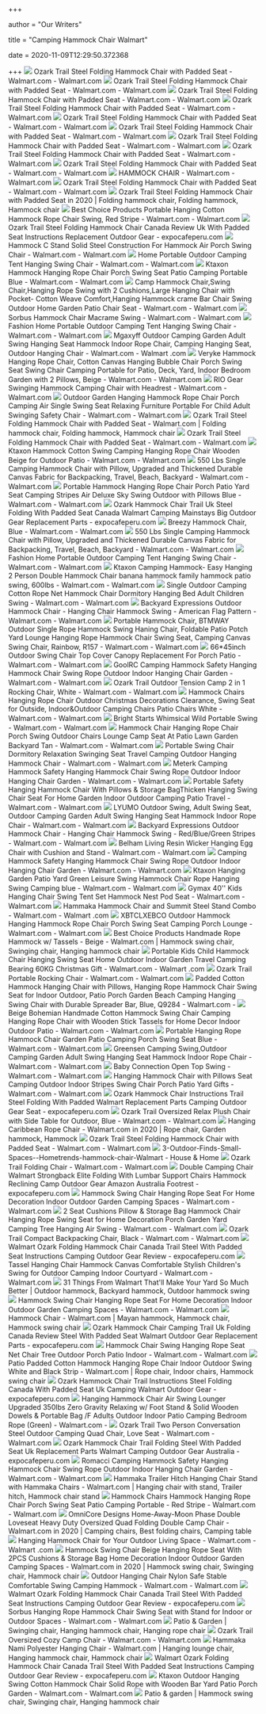 +++
        
author = "Our Writers"
        
title = "Camping Hammock Chair Walmart"
        
date = 2020-11-09T12:29:50.372368
        
+++
[ ![](https://i5.walmartimages.com/asr/4f95b0ae-38f6-4049-944f-88eae549cc75_4.eedb1b27846035142eed43f29cd280b2.png)](https://i5.walmartimages.com/asr/4f95b0ae-38f6-4049-944f-88eae549cc75_4.eedb1b27846035142eed43f29cd280b2.png) Ozark Trail Steel Folding Hammock Chair with Padded Seat - Walmart.com -  Walmart.com
[ ![](https://i5.walmartimages.com/asr/d1b208d2-dc2a-46dc-a868-7880f20cf203_1.f703da8a8f7a18c6f02a9531152bf945.jpeg)](https://i5.walmartimages.com/asr/d1b208d2-dc2a-46dc-a868-7880f20cf203_1.f703da8a8f7a18c6f02a9531152bf945.jpeg) Ozark Trail Steel Folding Hammock Chair with Padded Seat - Walmart.com -  Walmart.com
[ ![](https://i5.walmartimages.com/asr/563c0077-15ee-4357-9476-0320fde76421_2.42c767753e1a21ec82aed69b2cce1726.jpeg)](https://i5.walmartimages.com/asr/563c0077-15ee-4357-9476-0320fde76421_2.42c767753e1a21ec82aed69b2cce1726.jpeg) Ozark Trail Steel Folding Hammock Chair with Padded Seat - Walmart.com -  Walmart.com
[ ![](https://i5.walmartimages.com/dfw/6e29e393-1911/k2-_22cbb6b3-a491-4c66-9d5a-d03a748abfc5.v1.jpg)](https://i5.walmartimages.com/dfw/6e29e393-1911/k2-_22cbb6b3-a491-4c66-9d5a-d03a748abfc5.v1.jpg) Ozark Trail Steel Folding Hammock Chair with Padded Seat - Walmart.com -  Walmart.com
[ ![](https://i5.walmartimages.com/dfw/6e29e393-4c1b/k2-_6df8d27f-de07-4e7f-92b3-77727b6c0bf9.v1.jpg)](https://i5.walmartimages.com/dfw/6e29e393-4c1b/k2-_6df8d27f-de07-4e7f-92b3-77727b6c0bf9.v1.jpg) Ozark Trail Steel Folding Hammock Chair with Padded Seat - Walmart.com -  Walmart.com
[ ![](https://i5.walmartimages.com/dfw/6e29e393-baba/k2-_11639c54-ea7b-4583-b0c5-19bfb5c3c3fb.v1.jpg)](https://i5.walmartimages.com/dfw/6e29e393-baba/k2-_11639c54-ea7b-4583-b0c5-19bfb5c3c3fb.v1.jpg) Ozark Trail Steel Folding Hammock Chair with Padded Seat - Walmart.com -  Walmart.com
[ ![](https://i5.walmartimages.com/dfw/6e29e393-66d2/k2-_c9e7cfaf-11d5-4fa2-a591-dadd76150af9.v1.jpg)](https://i5.walmartimages.com/dfw/6e29e393-66d2/k2-_c9e7cfaf-11d5-4fa2-a591-dadd76150af9.v1.jpg) Ozark Trail Steel Folding Hammock Chair with Padded Seat - Walmart.com -  Walmart.com
[ ![](https://i5.walmartimages.com/dfw/6e29e393-ee70/k2-_895943c3-fd58-4fed-840f-b2a6cd9539ed.v1.jpg)](https://i5.walmartimages.com/dfw/6e29e393-ee70/k2-_895943c3-fd58-4fed-840f-b2a6cd9539ed.v1.jpg) Ozark Trail Steel Folding Hammock Chair with Padded Seat - Walmart.com -  Walmart.com
[ ![](https://i5.walmartimages.com/dfw/6e29e393-ef76/k2-_afe1e55a-3178-4d4c-aa7c-bd64a3ce3a54.v1.jpg)](https://i5.walmartimages.com/dfw/6e29e393-ef76/k2-_afe1e55a-3178-4d4c-aa7c-bd64a3ce3a54.v1.jpg) Ozark Trail Steel Folding Hammock Chair with Padded Seat - Walmart.com -  Walmart.com
[ ![](https://i5.walmartimages.com/asr/c97f5f66-7da8-4d59-9d71-784d10e4b76d_1.76629efbaec64397909a04b81f4bca8f.jpeg)](https://i5.walmartimages.com/asr/c97f5f66-7da8-4d59-9d71-784d10e4b76d_1.76629efbaec64397909a04b81f4bca8f.jpeg) HAMMOCK CHAIR - Walmart.com - Walmart.com
[ ![](https://i5.walmartimages.com/dfw/6e29e393-c9a8/k2-_5922d394-cf39-4797-8272-fbc4cd2e7c21.v1.jpg)](https://i5.walmartimages.com/dfw/6e29e393-c9a8/k2-_5922d394-cf39-4797-8272-fbc4cd2e7c21.v1.jpg) Ozark Trail Steel Folding Hammock Chair with Padded Seat - Walmart.com -  Walmart.com
[ ![](https://i.pinimg.com/474x/a2/76/b2/a276b27bd7bb2c9cd8cce464e66e031e.jpg)](https://i.pinimg.com/474x/a2/76/b2/a276b27bd7bb2c9cd8cce464e66e031e.jpg) Ozark Trail Steel Folding Hammock Chair with Padded Seat in 2020 | Folding hammock  chair, Folding hammock, Hammock chair
[ ![](https://i5.walmartimages.com/asr/9eb72ce6-c6c5-4caf-acc3-13506d5a6acf_1.9af512e512066b33351a1475102c5b41.jpeg?odnWidth=612&odnHeight=612&odnBg=ffffff)](https://i5.walmartimages.com/asr/9eb72ce6-c6c5-4caf-acc3-13506d5a6acf_1.9af512e512066b33351a1475102c5b41.jpeg?odnWidth=612&odnHeight=612&odnBg=ffffff) Best Choice Products Portable Hanging Cotton Hammock Rope Chair Swing, Red  Stripe - Walmart.com - Walmart.com
[ ![](https://www.expocafeperu.com/w/2020/08/ozark-trail-folding-hammock-chair-canada-steel-with-padded-seat-uk-walmart-instructions-camping.JPG)](https://www.expocafeperu.com/w/2020/08/ozark-trail-folding-hammock-chair-canada-steel-with-padded-seat-uk-walmart-instructions-camping.JPG) Ozark Trail Steel Folding Hammock Chair Canada Review Uk With Padded Seat  Instructions Replacement Outdoor Gear - expocafeperu.com
[ ![](https://i5.walmartimages.com/asr/dfcb3e47-706b-4b2d-a495-d65627b0eb94_1.d1feca8501e1fde9301775e94b43fabe.jpeg)](https://i5.walmartimages.com/asr/dfcb3e47-706b-4b2d-a495-d65627b0eb94_1.d1feca8501e1fde9301775e94b43fabe.jpeg) Hammock C Stand Solid Steel Construction For Hammock Air Porch Swing Chair  - Walmart.com - Walmart.com
[ ![](https://i5.walmartimages.com/asr/4a30820f-0fb9-437b-a775-52399cb67214.74175966d49b48aea719891cb3db3a74.jpeg?odnWidth=612&odnHeight=612&odnBg=ffffff)](https://i5.walmartimages.com/asr/4a30820f-0fb9-437b-a775-52399cb67214.74175966d49b48aea719891cb3db3a74.jpeg?odnWidth=612&odnHeight=612&odnBg=ffffff) Home Portable Outdoor Camping Tent Hanging Swing Chair - Walmart.com -  Walmart.com
[ ![](https://i5.walmartimages.com/asr/7b32601b-1acb-407c-bd8d-a0a55883b563_1.66c95373cb2124a398ecf890b8e820b2.jpeg?odnWidth=612&odnHeight=612&odnBg=ffffff)](https://i5.walmartimages.com/asr/7b32601b-1acb-407c-bd8d-a0a55883b563_1.66c95373cb2124a398ecf890b8e820b2.jpeg?odnWidth=612&odnHeight=612&odnBg=ffffff) Ktaxon Hammock Hanging Rope Chair Porch Swing Seat Patio Camping Portable  Blue - Walmart.com - Walmart.com
[ ![](https://i5.walmartimages.com/asr/82ce82f6-f25b-415b-97e7-26bb001e8453.c67311b2d98882083d9fbdc7b77bf123.jpeg?odnWidth=612&odnHeight=612&odnBg=ffffff)](https://i5.walmartimages.com/asr/82ce82f6-f25b-415b-97e7-26bb001e8453.c67311b2d98882083d9fbdc7b77bf123.jpeg?odnWidth=612&odnHeight=612&odnBg=ffffff) Camp Hammock Chair,Swing Chair,Hanging Rope Swing with 2 Cushions,Large  Hanging Chair with Pocket- Cotton Weave Comfort,Hanging Hammock crame Bar Chair  Swing Outdoor Home Garden Patio Chair Seat - Walmart.com - Walmart.com
[ ![](https://i5.walmartimages.com/asr/71930400-56ad-4c97-8b95-9250fb0d9fc4_1.615182e85901ed618b4f677f0e1e4274.jpeg?odnWidth=612&odnHeight=612&odnBg=ffffff)](https://i5.walmartimages.com/asr/71930400-56ad-4c97-8b95-9250fb0d9fc4_1.615182e85901ed618b4f677f0e1e4274.jpeg?odnWidth=612&odnHeight=612&odnBg=ffffff) Sorbus Hammock Chair Macrame Swing - Walmart.com - Walmart.com
[ ![](https://i5.walmartimages.com/asr/f55a170f-9a11-4c43-b518-6213eccc27eb.fcbee71d60c51e8929c32244e006a538.jpeg?odnWidth=612&odnHeight=612&odnBg=ffffff)](https://i5.walmartimages.com/asr/f55a170f-9a11-4c43-b518-6213eccc27eb.fcbee71d60c51e8929c32244e006a538.jpeg?odnWidth=612&odnHeight=612&odnBg=ffffff) Fashion Home Portable Outdoor Camping Tent Hanging Swing Chair - Walmart.com  - Walmart.com
[ ![](https://i5.walmartimages.com/asr/99e07285-93a8-4d7a-a7cf-625b854e30bd_1.84a34a35288864a95a1e33bdf6fd9366.jpeg?odnWidth=612&odnHeight=612&odnBg=ffffff)](https://i5.walmartimages.com/asr/99e07285-93a8-4d7a-a7cf-625b854e30bd_1.84a34a35288864a95a1e33bdf6fd9366.jpeg?odnWidth=612&odnHeight=612&odnBg=ffffff) Mgaxyff Outdoor Camping Garden Adult Swing Hanging Seat Hammock Indoor Rope  Chair, Camping Hanging Seat, Outdoor Hanging Chair - Walmart.com - Walmart .com
[ ![](https://i5.walmartimages.com/asr/a5ac1ff8-529b-4737-88f5-83f2b8e00171_1.3cffdab682f62aa877d3a09d6444e452.jpeg?odnWidth=612&odnHeight=612&odnBg=ffffff)](https://i5.walmartimages.com/asr/a5ac1ff8-529b-4737-88f5-83f2b8e00171_1.3cffdab682f62aa877d3a09d6444e452.jpeg?odnWidth=612&odnHeight=612&odnBg=ffffff) Veryke Hammock Hanging Rope Chair, Cotton Canvas Hanging Bubble Chair Porch Swing  Seat Swing Chair Camping Portable for Patio, Deck, Yard, Indoor Bedroom  Garden with 2 Pillows, Beige - Walmart.com - Walmart.com
[ ![](https://i5.walmartimages.com/asr/4930b6b0-671c-47c3-898b-e83f2deee2ba.b00b5d9559e86da253364e805ece30e1.png?odnWidth=612&odnHeight=612&odnBg=ffffff)](https://i5.walmartimages.com/asr/4930b6b0-671c-47c3-898b-e83f2deee2ba.b00b5d9559e86da253364e805ece30e1.png?odnWidth=612&odnHeight=612&odnBg=ffffff) RIO Gear Swinging Hammock Camping Chair with Headrest - Walmart.com -  Walmart.com
[ ![](https://i5.walmartimages.com/asr/f3043efa-19f5-4f7c-a0d9-d1c1781fe7c9_1.935eed941484706c94bb65daeddac80a.jpeg?odnWidth=612&odnHeight=612&odnBg=ffffff)](https://i5.walmartimages.com/asr/f3043efa-19f5-4f7c-a0d9-d1c1781fe7c9_1.935eed941484706c94bb65daeddac80a.jpeg?odnWidth=612&odnHeight=612&odnBg=ffffff) Outdoor Garden Hanging Hammock Rope Chair Porch Camping Air Single Swing  Seat Relaxing Furniture Portable For Child Adult Swinging Safety Chair -  Walmart.com - Walmart.com
[ ![](https://i.pinimg.com/originals/75/41/61/75416190afe37aadb80f00afd7cb62ce.png)](https://i.pinimg.com/originals/75/41/61/75416190afe37aadb80f00afd7cb62ce.png) Ozark Trail Steel Folding Hammock Chair with Padded Seat - Walmart.com |  Folding hammock chair, Folding hammock, Hammock chair
[ ![](https://i5.walmartimages.com/dfw/6e29e393-7b32/k2-_7bc36565-4cee-4f34-bffc-a07f30b68552.v1.jpg)](https://i5.walmartimages.com/dfw/6e29e393-7b32/k2-_7bc36565-4cee-4f34-bffc-a07f30b68552.v1.jpg) Ozark Trail Steel Folding Hammock Chair with Padded Seat - Walmart.com -  Walmart.com
[ ![](https://i5.walmartimages.com/asr/e3b04b9a-27db-4203-a7a8-384710fb905f_1.fd72ed1e39dd7961aad3104a3199125a.jpeg?odnWidth=612&odnHeight=612&odnBg=ffffff)](https://i5.walmartimages.com/asr/e3b04b9a-27db-4203-a7a8-384710fb905f_1.fd72ed1e39dd7961aad3104a3199125a.jpeg?odnWidth=612&odnHeight=612&odnBg=ffffff) Ktaxon Hammock Cotton Swing Camping Hanging Rope Chair Wooden Beige for  Outdoor Patio - Walmart.com - Walmart.com
[ ![](https://i5.walmartimages.com/asr/2577fdbd-dad6-4ac7-9ae8-a076435a22e0.5830d108afb1dcf7f050bf3f07594bce.jpeg?odnWidth=612&odnHeight=612&odnBg=ffffff)](https://i5.walmartimages.com/asr/2577fdbd-dad6-4ac7-9ae8-a076435a22e0.5830d108afb1dcf7f050bf3f07594bce.jpeg?odnWidth=612&odnHeight=612&odnBg=ffffff) 550 Lbs Single Camping Hammock Chair with Pillow, Upgraded and Thickened  Durable Canvas Fabric for Backpacking, Travel, Beach, Backyard - Walmart.com  - Walmart.com
[ ![](https://i5.walmartimages.com/asr/b564afa1-1707-4d1f-9640-6d5a22967e43_1.bedab456b5dadaa6c6f0e49054ad327c.jpeg?odnWidth=612&odnHeight=612&odnBg=ffffff)](https://i5.walmartimages.com/asr/b564afa1-1707-4d1f-9640-6d5a22967e43_1.bedab456b5dadaa6c6f0e49054ad327c.jpeg?odnWidth=612&odnHeight=612&odnBg=ffffff) Portable Hammock Hanging Rope Chair Porch Patio Yard Seat Camping Stripes  Air Deluxe Sky Swing Outdoor with Pillows Blue - Walmart.com - Walmart.com
[ ![](https://www.expocafeperu.com/w/2020/08/ozark-hammock-chair-trail-uk-steel-folding-with-padded-seat-canada-walmart-camping-mainstays-big-scaled.jpg)](https://www.expocafeperu.com/w/2020/08/ozark-hammock-chair-trail-uk-steel-folding-with-padded-seat-canada-walmart-camping-mainstays-big-scaled.jpg) Ozark Hammock Chair Trail Uk Steel Folding With Padded Seat Canada Walmart  Camping Mainstays Big Outdoor Gear Replacement Parts - expocafeperu.com
[ ![](https://i5.walmartimages.com/asr/4150583f-60df-4d1b-92ad-6ebb0c51153e_1.4c50eac7d8387cff07a4fd6a451cde4b.jpeg?odnWidth=612&odnHeight=612&odnBg=ffffff)](https://i5.walmartimages.com/asr/4150583f-60df-4d1b-92ad-6ebb0c51153e_1.4c50eac7d8387cff07a4fd6a451cde4b.jpeg?odnWidth=612&odnHeight=612&odnBg=ffffff) Breezy Hammock Chair, Blue - Walmart.com - Walmart.com
[ ![](https://i5.walmartimages.com/asr/f7a5c178-31b9-4c0f-b7c0-f90d08b32160.13561c705e5c34a588310d8b204067c5.jpeg?odnWidth=612&odnHeight=612&odnBg=ffffff)](https://i5.walmartimages.com/asr/f7a5c178-31b9-4c0f-b7c0-f90d08b32160.13561c705e5c34a588310d8b204067c5.jpeg?odnWidth=612&odnHeight=612&odnBg=ffffff) 550 Lbs Single Camping Hammock Chair with Pillow, Upgraded and Thickened  Durable Canvas Fabric for Backpacking, Travel, Beach, Backyard - Walmart.com  - Walmart.com
[ ![](https://i5.walmartimages.com/asr/88c76192-d7ca-4a0e-a858-fb2fe6a6e821.39a66c6d39069debb8b75b25593198b4.jpeg?odnWidth=612&odnHeight=612&odnBg=ffffff)](https://i5.walmartimages.com/asr/88c76192-d7ca-4a0e-a858-fb2fe6a6e821.39a66c6d39069debb8b75b25593198b4.jpeg?odnWidth=612&odnHeight=612&odnBg=ffffff) Fashion Home Portable Outdoor Camping Tent Hanging Swing Chair - Walmart.com  - Walmart.com
[ ![](https://i5.walmartimages.com/asr/26bfe9a9-bc89-4236-beb5-f726cb57fc3d_1.d0e564714d3dd1b3cb46698a2a5c080a.jpeg?odnWidth=612&odnHeight=612&odnBg=ffffff)](https://i5.walmartimages.com/asr/26bfe9a9-bc89-4236-beb5-f726cb57fc3d_1.d0e564714d3dd1b3cb46698a2a5c080a.jpeg?odnWidth=612&odnHeight=612&odnBg=ffffff) Ktaxon Camping Hammock- Easy Hanging 2 Person Double Hammock Chair banana  hammock family hammock patio swing, 600lbs - Walmart.com - Walmart.com
[ ![](https://i5.walmartimages.com/asr/043ff970-1e30-4625-9c24-79b8760d8837.2df18d7a89e7aa6650453e6fab6f4eaf.jpeg?odnWidth=612&odnHeight=612&odnBg=ffffff)](https://i5.walmartimages.com/asr/043ff970-1e30-4625-9c24-79b8760d8837.2df18d7a89e7aa6650453e6fab6f4eaf.jpeg?odnWidth=612&odnHeight=612&odnBg=ffffff) Single Outdoor Camping Cotton Rope Net Hammock Chair Dormitory Hanging Bed  Adult Children Swing - Walmart.com - Walmart.com
[ ![](https://i5.walmartimages.com/asr/56552a8e-beba-4a87-a810-46a3973026b4_1.4ba82ee837695de52f86dae61c52ae5d.jpeg?odnWidth=612&odnHeight=612&odnBg=ffffff)](https://i5.walmartimages.com/asr/56552a8e-beba-4a87-a810-46a3973026b4_1.4ba82ee837695de52f86dae61c52ae5d.jpeg?odnWidth=612&odnHeight=612&odnBg=ffffff) Backyard Expressions Outdoor Hammock Chair - Hanging Chair Hammock Swing -  American Flag Pattern - Walmart.com - Walmart.com
[ ![](https://i5.walmartimages.com/asr/d4d246c5-004c-4b84-8043-b12264b80e63_1.97d3f356802195d82060f5d48d48543c.jpeg?odnWidth=612&odnHeight=612&odnBg=ffffff)](https://i5.walmartimages.com/asr/d4d246c5-004c-4b84-8043-b12264b80e63_1.97d3f356802195d82060f5d48d48543c.jpeg?odnWidth=612&odnHeight=612&odnBg=ffffff) Portable Hammock Chair, BTMWAY Outdoor Single Rope Hammock Swing Haning  Chair, Foldable Patio Potch Yard Lounge Hanging Rope Hammock Chair Swing  Seat, Camping Canvas Swing Chair, Rainbow, R157 - Walmart.com - Walmart.com
[ ![](https://i5.walmartimages.com/asr/450f5a34-464e-456c-851d-92bf50d9cc00_1.7145263a8522de9852f931e659a4644c.jpeg?odnWidth=612&odnHeight=612&odnBg=ffffff)](https://i5.walmartimages.com/asr/450f5a34-464e-456c-851d-92bf50d9cc00_1.7145263a8522de9852f931e659a4644c.jpeg?odnWidth=612&odnHeight=612&odnBg=ffffff) 66*45inch Outdoor Swing Chair Top Cover Canopy Replacement For Porch Patio  - Walmart.com - Walmart.com
[ ![](https://i5.walmartimages.com/asr/225c5425-c2cf-4dfc-89dc-6755a1276b17.2fb71a9aa0016c94b9f3d8f3a9b5e192.jpeg?odnWidth=612&odnHeight=612&odnBg=ffffff)](https://i5.walmartimages.com/asr/225c5425-c2cf-4dfc-89dc-6755a1276b17.2fb71a9aa0016c94b9f3d8f3a9b5e192.jpeg?odnWidth=612&odnHeight=612&odnBg=ffffff) GoolRC Camping Hammock Safety Hanging Hammock Chair Swing Rope Outdoor  Indoor Hanging Chair Garden - Walmart.com - Walmart.com
[ ![](https://i5.walmartimages.com/asr/2c101f24-cb6a-40ba-96d1-53cbfce4a0f8_1.5c81e89d41c42265b5775391ed399120.jpeg?odnWidth=612&odnHeight=612&odnBg=ffffff)](https://i5.walmartimages.com/asr/2c101f24-cb6a-40ba-96d1-53cbfce4a0f8_1.5c81e89d41c42265b5775391ed399120.jpeg?odnWidth=612&odnHeight=612&odnBg=ffffff) Ozark Trail Outdoor Tension Camp 2 in 1 Rocking Chair, White - Walmart.com  - Walmart.com
[ ![](https://i5.walmartimages.com/asr/dabe9bae-13f6-4d5a-9e94-e0822ca492ea_1.d21410687b002d395415430af765ad62.jpeg?odnWidth=612&odnHeight=612&odnBg=ffffff)](https://i5.walmartimages.com/asr/dabe9bae-13f6-4d5a-9e94-e0822ca492ea_1.d21410687b002d395415430af765ad62.jpeg?odnWidth=612&odnHeight=612&odnBg=ffffff) Hammock Chairs Hanging Rope Chair Outdoor Christmas Decorations Clearance, Swing  Seat for Outside, Indoor&Outdoor Camping Chairs Patio Chairs White - Walmart.com  - Walmart.com
[ ![](https://i5.walmartimages.com/asr/678f011e-7fd9-46c3-a208-8422fd935c1b_1.a7955389144beeba4c388b44836328e3.jpeg)](https://i5.walmartimages.com/asr/678f011e-7fd9-46c3-a208-8422fd935c1b_1.a7955389144beeba4c388b44836328e3.jpeg) Bright Starts Whimsical Wild Portable Swing - Walmart.com - Walmart.com
[ ![](https://i5.walmartimages.com/asr/e3e19ec3-e5b0-4cf4-81a5-acfd81b74fc0_1.c5cf5e6c54a86a84747632f10d868aea.jpeg?odnWidth=612&odnHeight=612&odnBg=ffffff)](https://i5.walmartimages.com/asr/e3e19ec3-e5b0-4cf4-81a5-acfd81b74fc0_1.c5cf5e6c54a86a84747632f10d868aea.jpeg?odnWidth=612&odnHeight=612&odnBg=ffffff) Hammock Chair Hanging Rope Chair Porch Swing Outdoor Chairs Lounge Camp Seat  At Patio Lawn Garden Backyard Tan - Walmart.com - Walmart.com
[ ![](https://i5.walmartimages.com/asr/07332f65-397e-4848-a707-64a95f61210a.36947b3beaffb0211c13dae6a12447ef.jpeg?odnWidth=612&odnHeight=612&odnBg=ffffff)](https://i5.walmartimages.com/asr/07332f65-397e-4848-a707-64a95f61210a.36947b3beaffb0211c13dae6a12447ef.jpeg?odnWidth=612&odnHeight=612&odnBg=ffffff) Portable Swing Chair Dormitory Relaxation Swinging Seat Travel Camping  Outdoor Hanging Hammock Chair - Walmart.com - Walmart.com
[ ![](https://i5.walmartimages.com/asr/4b412574-9bcb-4c7a-88f9-e1ce66f8d438.05fa41ce2d63772c9917b14aadc0e2ef.jpeg?odnWidth=612&odnHeight=612&odnBg=ffffff)](https://i5.walmartimages.com/asr/4b412574-9bcb-4c7a-88f9-e1ce66f8d438.05fa41ce2d63772c9917b14aadc0e2ef.jpeg?odnWidth=612&odnHeight=612&odnBg=ffffff) Meterk Camping Hammock Safety Hanging Hammock Chair Swing Rope Outdoor  Indoor Hanging Chair Garden - Walmart.com - Walmart.com
[ ![](https://i5.walmartimages.com/asr/8dd1759a-469f-4024-b82d-4d9c98c7f7ab.6c0982eae56634e6ba9e008439ed8adb.jpeg?odnWidth=612&odnHeight=612&odnBg=ffffff)](https://i5.walmartimages.com/asr/8dd1759a-469f-4024-b82d-4d9c98c7f7ab.6c0982eae56634e6ba9e008439ed8adb.jpeg?odnWidth=612&odnHeight=612&odnBg=ffffff) Portable Safety Hanging Hammock Chair With Pillows & Storage BagThicken  Hanging Swing Chair Seat For Home Garden Indoor Outdoor Camping Patio  Travel - Walmart.com - Walmart.com
[ ![](https://i5.walmartimages.com/asr/ee7147c1-416f-4dc9-aad4-7d4815fb41d2_1.b821707f905ae75b42759cd2baba65de.jpeg?odnWidth=612&odnHeight=612&odnBg=ffffff)](https://i5.walmartimages.com/asr/ee7147c1-416f-4dc9-aad4-7d4815fb41d2_1.b821707f905ae75b42759cd2baba65de.jpeg?odnWidth=612&odnHeight=612&odnBg=ffffff) LYUMO Outdoor Swing, Adult Swing Seat, Outdoor Camping Garden Adult Swing  Hanging Seat Hammock Indoor Rope Chair - Walmart.com - Walmart.com
[ ![](https://i5.walmartimages.com/asr/83867843-be7b-461d-946b-0b2318143a0d_3.d6d711eada0b861e0065fffac0723c52.jpeg?odnWidth=612&odnHeight=612&odnBg=ffffff)](https://i5.walmartimages.com/asr/83867843-be7b-461d-946b-0b2318143a0d_3.d6d711eada0b861e0065fffac0723c52.jpeg?odnWidth=612&odnHeight=612&odnBg=ffffff) Backyard Expressions Outdoor Hammock Chair - Hanging Chair Hammock Swing -  Red/Blue/Green Stripes - Walmart.com - Walmart.com
[ ![](https://i5.walmartimages.com/asr/ddb83fbb-0eaa-48de-927a-0e0bece27707_1.af32c3f08e26d5a71d9e3f5cf1fa79fb.jpeg?odnWidth=612&odnHeight=612&odnBg=ffffff)](https://i5.walmartimages.com/asr/ddb83fbb-0eaa-48de-927a-0e0bece27707_1.af32c3f08e26d5a71d9e3f5cf1fa79fb.jpeg?odnWidth=612&odnHeight=612&odnBg=ffffff) Belham Living Resin Wicker Hanging Egg Chair with Cushion and Stand -  Walmart.com - Walmart.com
[ ![](https://i5.walmartimages.com/asr/ef89116b-87c7-4758-bde5-f0d01e7d2cef.b072fc18e5b20884049230c02a48858a.jpeg?odnWidth=612&odnHeight=612&odnBg=ffffff)](https://i5.walmartimages.com/asr/ef89116b-87c7-4758-bde5-f0d01e7d2cef.b072fc18e5b20884049230c02a48858a.jpeg?odnWidth=612&odnHeight=612&odnBg=ffffff) Camping Hammock Safety Hanging Hammock Chair Swing Rope Outdoor Indoor  Hanging Chair Garden - Walmart.com - Walmart.com
[ ![](https://i5.walmartimages.com/asr/5b99b28f-fce6-4ddb-955f-cb888de9ea63_1.5b1749748e790efaf3f65898622bc924.jpeg?odnWidth=612&odnHeight=612&odnBg=ffffff)](https://i5.walmartimages.com/asr/5b99b28f-fce6-4ddb-955f-cb888de9ea63_1.5b1749748e790efaf3f65898622bc924.jpeg?odnWidth=612&odnHeight=612&odnBg=ffffff) Ktaxon Hanging Garden Patio Yard Green Leisure Swing Hammock Chair Rope  Hanging Swing Camping blue - Walmart.com - Walmart.com
[ ![](https://i5.walmartimages.com/asr/e10dedf4-35b6-4c7d-9b33-e0e78495fb69_1.ccf3c078d833b854b8c3c7cfc45cbfe1.jpeg?odnWidth=612&odnHeight=612&odnBg=ffffff)](https://i5.walmartimages.com/asr/e10dedf4-35b6-4c7d-9b33-e0e78495fb69_1.ccf3c078d833b854b8c3c7cfc45cbfe1.jpeg?odnWidth=612&odnHeight=612&odnBg=ffffff) Gymax 40'' Kids Hanging Chair Swing Tent Set Hammock Nest Pod Seat - Walmart.com  - Walmart.com
[ ![](https://i5.walmartimages.com/asr/252ea581-562d-476a-889c-683f987cd9f1_1.e8d4ef541d1143176d31866607517eaa.jpeg?odnWidth=612&odnHeight=612&odnBg=ffffff)](https://i5.walmartimages.com/asr/252ea581-562d-476a-889c-683f987cd9f1_1.e8d4ef541d1143176d31866607517eaa.jpeg?odnWidth=612&odnHeight=612&odnBg=ffffff) Hammaka Hammock Chair and Summit Steel Stand Combo - Walmart.com - Walmart .com
[ ![](https://i5.walmartimages.com/asr/6e0ed4ee-fdf6-4e36-9fd7-2d6b1e494319.c23a2bb05ff54fc2abbd6831569306f9.jpeg?odnWidth=612&odnHeight=612&odnBg=ffffff)](https://i5.walmartimages.com/asr/6e0ed4ee-fdf6-4e36-9fd7-2d6b1e494319.c23a2bb05ff54fc2abbd6831569306f9.jpeg?odnWidth=612&odnHeight=612&odnBg=ffffff) XBTCLXEBCO Outdoor Hammock Hanging Hammock Rope Chair Porch Swing Seat  Camping Porch Lounge - Walmart.com - Walmart.com
[ ![](https://i.pinimg.com/474x/10/7e/7d/107e7d2acbc9d8708b1e9dc7519c35ae.jpg)](https://i.pinimg.com/474x/10/7e/7d/107e7d2acbc9d8708b1e9dc7519c35ae.jpg) Best Choice Products Handmade Rope Hammock w/ Tassels - Beige - Walmart.com  | Hammock swing chair, Swinging chair, Hanging hammock chair
[ ![](https://i5.walmartimages.com/asr/53f0cbeb-a285-4ff0-abdb-c1be583aaf96.a81a0b2676ac864d0837a9e124586bc6.jpeg?odnWidth=612&odnHeight=612&odnBg=ffffff)](https://i5.walmartimages.com/asr/53f0cbeb-a285-4ff0-abdb-c1be583aaf96.a81a0b2676ac864d0837a9e124586bc6.jpeg?odnWidth=612&odnHeight=612&odnBg=ffffff) Portable Kids Child Hammock Chair Hanging Swing Seat Home Outdoor Indoor  Garden Travel Camping Bearing 60KG Christmas Gift - Walmart.com - Walmart .com
[ ![](https://i5.walmartimages.com/asr/bdd4cd2a-39fd-40eb-9ff8-f5c851ee6ae9_1.f7979f1f56ade3c87ab397654cba37e3.jpeg?odnWidth=612&odnHeight=612&odnBg=ffffff)](https://i5.walmartimages.com/asr/bdd4cd2a-39fd-40eb-9ff8-f5c851ee6ae9_1.f7979f1f56ade3c87ab397654cba37e3.jpeg?odnWidth=612&odnHeight=612&odnBg=ffffff) Ozark Trail Portable Rocking Chair - Walmart.com - Walmart.com
[ ![](https://i5.walmartimages.com/asr/b349bb44-8fd5-4f76-a05f-fd0d615bf3cf_1.f0513f51673419bcb85f05d61770b4d9.jpeg?odnWidth=2000&odnHeight=2000&odnBg=ffffff)](https://i5.walmartimages.com/asr/b349bb44-8fd5-4f76-a05f-fd0d615bf3cf_1.f0513f51673419bcb85f05d61770b4d9.jpeg?odnWidth=2000&odnHeight=2000&odnBg=ffffff) Padded Cotton Hammock Hanging Chair with Pillows, Hanging Rope Hammock  Chair Swing Seat for Indoor Outdoor, Patio Porch Garden Beach Camping  Hanging Swing Chair with Durable Spreader Bar, Blue, Q9284 - Walmart.com -
[ ![](https://i5.walmartimages.com/asr/fa33b451-7f4c-4b15-bc0f-6fa02060721f.106af0e292b3cf413a29c4a2f44afd31.jpeg?odnWidth=612&odnHeight=612&odnBg=ffffff)](https://i5.walmartimages.com/asr/fa33b451-7f4c-4b15-bc0f-6fa02060721f.106af0e292b3cf413a29c4a2f44afd31.jpeg?odnWidth=612&odnHeight=612&odnBg=ffffff) Beige Bohemian Handmade Cotton Hammock Swing Chair Camping Hanging Rope  Chair with Wooden Stick Tassels for Home Decor Indoor Outdoor Patio -  Walmart.com - Walmart.com
[ ![](https://i5.walmartimages.com/asr/4e3cad94-607f-472c-88f6-bfcfaefe6278.a789b754ce979d0b2befe2625d7820eb.png?odnWidth=612&odnHeight=612&odnBg=ffffff)](https://i5.walmartimages.com/asr/4e3cad94-607f-472c-88f6-bfcfaefe6278.a789b754ce979d0b2befe2625d7820eb.png?odnWidth=612&odnHeight=612&odnBg=ffffff) Portable Hanging Rope Hammock Chair Garden Patio Camping Porch Swing Seat  Blue - Walmart.com - Walmart.com
[ ![](https://i5.walmartimages.com/asr/7dc0a1ad-49be-41b2-8d4c-dc5c3de9a784_1.74d2ad72e84d6d96e2b21ff151f80e0d.jpeg?odnWidth=612&odnHeight=612&odnBg=ffffff)](https://i5.walmartimages.com/asr/7dc0a1ad-49be-41b2-8d4c-dc5c3de9a784_1.74d2ad72e84d6d96e2b21ff151f80e0d.jpeg?odnWidth=612&odnHeight=612&odnBg=ffffff) Greensen Camping Swing,Outdoor Camping Garden Adult Swing Hanging Seat  Hammock Indoor Rope Chair - Walmart.com - Walmart.com
[ ![](https://i5.walmartimages.com/asr/4dcea4da-9349-44e9-a0d3-9bcc1a3dbd63_1.1da6f7b1c469d2e62f01617efdb47468.jpeg)](https://i5.walmartimages.com/asr/4dcea4da-9349-44e9-a0d3-9bcc1a3dbd63_1.1da6f7b1c469d2e62f01617efdb47468.jpeg) Baby Connection Open Top Swing - Walmart.com - Walmart.com
[ ![](https://i5.walmartimages.com/asr/c6f76a5b-f679-4c46-8f80-63526fec48db.0bea784ed6a85d03fc1bd19d10bd79e6.jpeg?odnWidth=612&odnHeight=612&odnBg=ffffff)](https://i5.walmartimages.com/asr/c6f76a5b-f679-4c46-8f80-63526fec48db.0bea784ed6a85d03fc1bd19d10bd79e6.jpeg?odnWidth=612&odnHeight=612&odnBg=ffffff) Hanging Hammock Chair with Pillows Seat Camping Outdoor Indoor Stripes Swing  Chair Porch Patio Yard Gifts - Walmart.com - Walmart.com
[ ![](https://www.expocafeperu.com/w/2020/08/ozark-hammock-chair-instructions-trail-steel-folding-with-padded-walmart-replacement-parts-camping-scaled.jpeg)](https://www.expocafeperu.com/w/2020/08/ozark-hammock-chair-instructions-trail-steel-folding-with-padded-walmart-replacement-parts-camping-scaled.jpeg) Ozark Hammock Chair Instructions Trail Steel Folding With Padded Walmart  Replacement Parts Camping Outdoor Gear Seat - expocafeperu.com
[ ![](https://i5.walmartimages.com/asr/9421181e-cb4f-4d1e-810c-54c5eb2a6d1d_1.2165e7a9ecd11b8bfc2f5509f51d83f6.jpeg?odnWidth=612&odnHeight=612&odnBg=ffffff)](https://i5.walmartimages.com/asr/9421181e-cb4f-4d1e-810c-54c5eb2a6d1d_1.2165e7a9ecd11b8bfc2f5509f51d83f6.jpeg?odnWidth=612&odnHeight=612&odnBg=ffffff) Ozark Trail Oversized Relax Plush Chair with Side Table for Outdoor, Blue -  Walmart.com - Walmart.com
[ ![](https://i.pinimg.com/474x/b6/e0/ee/b6e0eeb482ae0d40c8cdfdbf639fbe2c.jpg)](https://i.pinimg.com/474x/b6/e0/ee/b6e0eeb482ae0d40c8cdfdbf639fbe2c.jpg) Hanging Caribbean Rope Chair - Walmart.com in 2020 | Rope chair, Garden  hammock, Hammock
[ ![](https://i5.walmartimages.com/dfw/6e29e393-f2bd/k2-_3469b78c-c5ca-49b9-861c-e224c4fc3cff.v1.jpg)](https://i5.walmartimages.com/dfw/6e29e393-f2bd/k2-_3469b78c-c5ca-49b9-861c-e224c4fc3cff.v1.jpg) Ozark Trail Steel Folding Hammock Chair with Padded Seat - Walmart.com -  Walmart.com
[ ![](https://houseandhome.com/wp-content/uploads/2016/05/3-Outdoor-Finds-Small-Spaces-Hometrends-hammock-chair-Walmart.jpg)](https://houseandhome.com/wp-content/uploads/2016/05/3-Outdoor-Finds-Small-Spaces-Hometrends-hammock-chair-Walmart.jpg) 3-Outdoor-Finds-Small-Spaces--Hometrends-hammock-chair-Walmart - House &  Home
[ ![](https://i5.walmartimages.com/asr/915236dc-22a6-4ddc-b62c-1110ddc79c66_1.6ad4633a54d57707474826efe53f0ab7.jpeg?odnWidth=612&odnHeight=612&odnBg=ffffff)](https://i5.walmartimages.com/asr/915236dc-22a6-4ddc-b62c-1110ddc79c66_1.6ad4633a54d57707474826efe53f0ab7.jpeg?odnWidth=612&odnHeight=612&odnBg=ffffff) Ozark Trail Folding Chair - Walmart.com - Walmart.com
[ ![](https://www.expocafeperu.com/w/2019/12/double-camping-chair-walmart-strongback-elite-folding-camping-chair-with-lumbar-support-camping-chairs-walmart-camping-hammock-chair.jpg)](https://www.expocafeperu.com/w/2019/12/double-camping-chair-walmart-strongback-elite-folding-camping-chair-with-lumbar-support-camping-chairs-walmart-camping-hammock-chair.jpg) Double Camping Chair Walmart Strongback Elite Folding With Lumbar Support Chairs  Hammock Reclining Camp Outdoor Gear Amazon Australia Footrest -  expocafeperu.com
[ ![](https://i5.walmartimages.com/asr/17598b3b-193a-4904-9b16-dec5684d0cc6.88f476afe33ac4efe8e857091fc38de9.jpeg?odnWidth=612&odnHeight=612&odnBg=ffffff)](https://i5.walmartimages.com/asr/17598b3b-193a-4904-9b16-dec5684d0cc6.88f476afe33ac4efe8e857091fc38de9.jpeg?odnWidth=612&odnHeight=612&odnBg=ffffff) Hammock Swing Chair Hanging Rope Seat For Home Decoration Indoor Outdoor  Garden Camping Spaces - Walmart.com - Walmart.com
[ ![](https://i5.walmartimages.com/asr/5fa531a2-a9cf-4efd-ab2d-3bb185ad665f_1.a504d6b621bd6c7a69d0d29165c7aaee.jpeg?odnWidth=612&odnHeight=612&odnBg=ffffff)](https://i5.walmartimages.com/asr/5fa531a2-a9cf-4efd-ab2d-3bb185ad665f_1.a504d6b621bd6c7a69d0d29165c7aaee.jpeg?odnWidth=612&odnHeight=612&odnBg=ffffff) 2 Seat Cushions Pillow & Storage Bag Hammock Chair Hanging Rope Swing Seat  for Home Decoration Porch Garden Yard Camping Tree Hanging Air Swing -  Walmart.com - Walmart.com
[ ![](https://i5.walmartimages.com/asr/8cec2dbc-961b-4963-9eae-fa4818e6c9c4_1.15cc57a97e8a94638996e788930bc4c1.jpeg)](https://i5.walmartimages.com/asr/8cec2dbc-961b-4963-9eae-fa4818e6c9c4_1.15cc57a97e8a94638996e788930bc4c1.jpeg) Ozark Trail Compact Backpacking Chair, Black - Walmart.com - Walmart.com
[ ![](https://www.expocafeperu.com/w/2020/08/walmart-ozark-folding-hammock-chair-canada-trail-steel-with-padded-seat-instructions-camping.jpeg)](https://www.expocafeperu.com/w/2020/08/walmart-ozark-folding-hammock-chair-canada-trail-steel-with-padded-seat-instructions-camping.jpeg) Walmart Ozark Folding Hammock Chair Canada Trail Steel With Padded Seat  Instructions Camping Outdoor Gear Review - expocafeperu.com
[ ![](https://i5.walmartimages.com/asr/08feef8a-8e93-4da3-8e6e-d554974fc0a9.c61a4063e4ee89b15a719cc6782af861.jpeg?odnWidth=612&odnHeight=612&odnBg=ffffff)](https://i5.walmartimages.com/asr/08feef8a-8e93-4da3-8e6e-d554974fc0a9.c61a4063e4ee89b15a719cc6782af861.jpeg?odnWidth=612&odnHeight=612&odnBg=ffffff) Tassel Hanging Chair Hammock Canvas Comfortable Stylish Children's Swing  for Outdoor Camping Indoor Courtyard - Walmart.com - Walmart.com
[ ![](https://i.pinimg.com/736x/86/f6/e2/86f6e29faf18577026868e14b87b40b1.jpg)](https://i.pinimg.com/736x/86/f6/e2/86f6e29faf18577026868e14b87b40b1.jpg) 31 Things From Walmart That'll Make Your Yard So Much Better | Outdoor  hammock, Backyard hammock, Outdoor hammock swing
[ ![](https://i5.walmartimages.com/asr/89ac85d3-0ac5-43fa-bf71-c74bf5a47975.a894c7a48be8bbef4c712d9b0edbb99c.jpeg?odnWidth=612&odnHeight=612&odnBg=ffffff)](https://i5.walmartimages.com/asr/89ac85d3-0ac5-43fa-bf71-c74bf5a47975.a894c7a48be8bbef4c712d9b0edbb99c.jpeg?odnWidth=612&odnHeight=612&odnBg=ffffff) Hammock Swing Chair Hanging Rope Seat For Home Decoration Indoor Outdoor  Garden Camping Spaces - Walmart.com - Walmart.com
[ ![](https://i.pinimg.com/originals/09/5e/f4/095ef480d6bf53dd02f7d22daad437dd.jpg)](https://i.pinimg.com/originals/09/5e/f4/095ef480d6bf53dd02f7d22daad437dd.jpg) Hammock Chair - Walmart.com | Mayan hammock, Hammock chair, Hammock swing  chair
[ ![](https://www.expocafeperu.com/w/2020/08/ozark-hammock-chair-camping-trail-uk-folding-canada-review-steel-with-padded-seat-walmart.jpg)](https://www.expocafeperu.com/w/2020/08/ozark-hammock-chair-camping-trail-uk-folding-canada-review-steel-with-padded-seat-walmart.jpg) Ozark Hammock Chair Camping Trail Uk Folding Canada Review Steel With  Padded Seat Walmart Outdoor Gear Replacement Parts - expocafeperu.com
[ ![](https://i5.walmartimages.com/asr/3e489656-9098-436a-81e8-ab962b8182b6.d940bd4100987eb067d57f569d9c9557.jpeg?odnWidth=612&odnHeight=612&odnBg=ffffff)](https://i5.walmartimages.com/asr/3e489656-9098-436a-81e8-ab962b8182b6.d940bd4100987eb067d57f569d9c9557.jpeg?odnWidth=612&odnHeight=612&odnBg=ffffff) Hammock Chair Swing Hanging Rope Seat Net Chair Tree Outdoor Porch Patio  Indoor - Walmart.com - Walmart.com
[ ![](https://i.pinimg.com/474x/77/0d/58/770d58e8fc8e44c5fc63aec8808e0a05.jpg)](https://i.pinimg.com/474x/77/0d/58/770d58e8fc8e44c5fc63aec8808e0a05.jpg) Patio Padded Cotton Hammock Hanging Rope Chair Indoor Outdoor Swing White  and Black Strip - Walmart.com | Rope chair, Indoor chairs, Hammock swing  chair
[ ![](https://www.expocafeperu.com/w/2020/08/ozark-hammock-chair-trail-instructions-steel-folding-canada-with-padded-seat-uk-camping-walmart-712x1022.jpg)](https://www.expocafeperu.com/w/2020/08/ozark-hammock-chair-trail-instructions-steel-folding-canada-with-padded-seat-uk-camping-walmart-712x1022.jpg) Ozark Hammock Chair Trail Instructions Steel Folding Canada With Padded Seat  Uk Camping Walmart Outdoor Gear - expocafeperu.com
[ ![](https://i5.walmartimages.com/asr/f8f35018-3729-4eb1-8473-b38701385c12.0e9384d559f61ae6166a5c38e5573956.jpeg?odnWidth=612&odnHeight=612&odnBg=ffffff)](https://i5.walmartimages.com/asr/f8f35018-3729-4eb1-8473-b38701385c12.0e9384d559f61ae6166a5c38e5573956.jpeg?odnWidth=612&odnHeight=612&odnBg=ffffff) Hanging Hammock Chair Air Swing Lounger Upgraded 350lbs Zero Gravity  Relaxing w/ Foot Stand & Solid Wooden Dowels & Portable Bag /F Adults  Outdoor Indoor Patio Camping Bedroom Rope (Green) - Walmart.com -
[ ![](https://i5.walmartimages.com/asr/41cbfad8-471f-4659-8c6f-60763135da99.2d9910344fce527edb4a13b7dd6d190b.png?odnWidth=612&odnHeight=612&odnBg=ffffff)](https://i5.walmartimages.com/asr/41cbfad8-471f-4659-8c6f-60763135da99.2d9910344fce527edb4a13b7dd6d190b.png?odnWidth=612&odnHeight=612&odnBg=ffffff) Ozark Trail Two Person Conversation Steel Outdoor Camping Quad Chair, Love  Seat - Walmart.com - Walmart.com
[ ![](https://www.expocafeperu.com/w/2020/08/ozark-hammock-chair-trail-folding-steel-with-padded-seat-uk-replacement-parts-walmart-camping-1092x1092.jpeg)](https://www.expocafeperu.com/w/2020/08/ozark-hammock-chair-trail-folding-steel-with-padded-seat-uk-replacement-parts-walmart-camping-1092x1092.jpeg) Ozark Hammock Chair Trail Folding Steel With Padded Seat Uk Replacement  Parts Walmart Camping Outdoor Gear Australia - expocafeperu.com
[ ![](https://i5.walmartimages.com/asr/2831fd48-d01e-491c-b9e7-b91e1ccda8b1.8c920076ba885ea3fffd058de3aa533a.jpeg?odnWidth=612&odnHeight=612&odnBg=ffffff)](https://i5.walmartimages.com/asr/2831fd48-d01e-491c-b9e7-b91e1ccda8b1.8c920076ba885ea3fffd058de3aa533a.jpeg?odnWidth=612&odnHeight=612&odnBg=ffffff) Romacci Camping Hammock Safety Hanging Hammock Chair Swing Rope Outdoor  Indoor Hanging Chair Garden - Walmart.com - Walmart.com
[ ![](https://i.pinimg.com/originals/47/e6/3d/47e63da49c2276a123b0b3caf06868ea.jpg)](https://i.pinimg.com/originals/47/e6/3d/47e63da49c2276a123b0b3caf06868ea.jpg) Hammaka Trailer Hitch Hanging Chair Stand with Hammaka Chairs - Walmart.com  | Hanging chair with stand, Trailer hitch, Hammock chair stand
[ ![](https://i5.walmartimages.com/asr/7896f0b9-7724-4466-b687-d793bec08089_1.eb2c4a4cf9fa9ebe7ee1790e091cf373.jpeg?odnWidth=612&odnHeight=612&odnBg=ffffff)](https://i5.walmartimages.com/asr/7896f0b9-7724-4466-b687-d793bec08089_1.eb2c4a4cf9fa9ebe7ee1790e091cf373.jpeg?odnWidth=612&odnHeight=612&odnBg=ffffff) Hammock Chairs Hammock Hanging Rope Chair Porch Swing Seat Patio Camping  Portable - Red Stripe - Walmart.com - Walmart.com
[ ![](https://i.pinimg.com/originals/1f/9d/54/1f9d5429ebcd8762c2aeb990ecce1210.jpg)](https://i.pinimg.com/originals/1f/9d/54/1f9d5429ebcd8762c2aeb990ecce1210.jpg) OmniCore Designs Home-Away-Moon Phase Double Loveseat Heavy Duty Oversized  Quad Folding Double Camp Chair - Walmart.com in 2020 | Camping chairs, Best  folding chairs, Camping table
[ ![](https://i5.walmartimages.com/asr/c2ee1e68-82c8-41a2-98dd-4acaef957c38.041e648fd2bff118f9b04d79c91dc5fb.jpeg?odnWidth=612&odnHeight=612&odnBg=ffffff)](https://i5.walmartimages.com/asr/c2ee1e68-82c8-41a2-98dd-4acaef957c38.041e648fd2bff118f9b04d79c91dc5fb.jpeg?odnWidth=612&odnHeight=612&odnBg=ffffff) Hanging Hammock Chair for Your Outdoor Living Space - Walmart.com - Walmart .com
[ ![](https://i.pinimg.com/originals/1d/1a/08/1d1a08d7a1c4280aeb50b9a76e9eec94.png)](https://i.pinimg.com/originals/1d/1a/08/1d1a08d7a1c4280aeb50b9a76e9eec94.png) Hammock Swing Chair Beige Hanging Rope Seat With 2PCS Cushions & Storage  Bag Home Decoration Indoor Outdoor Garden Camping Spaces - Walmart.com in  2020 | Hammock swing chair, Swinging chair, Hammock chair
[ ![](https://i5.walmartimages.com/asr/b920da33-13fe-4b0c-8899-e429199e718a.a779499a2a3583122943602e5664342a.jpeg?odnWidth=612&odnHeight=612&odnBg=ffffff)](https://i5.walmartimages.com/asr/b920da33-13fe-4b0c-8899-e429199e718a.a779499a2a3583122943602e5664342a.jpeg?odnWidth=612&odnHeight=612&odnBg=ffffff) Outdoor Hanging Chair Nylon Safe Stable Comfortable Swing Camping Hammock -  Walmart.com - Walmart.com
[ ![](https://www.expocafeperu.com/w/2020/08/ozark-hammock-chair-high-back-camping-chairs-walmart-trail-oversized-blue-taupe-compact-camp.jpg)](https://www.expocafeperu.com/w/2020/08/ozark-hammock-chair-high-back-camping-chairs-walmart-trail-oversized-blue-taupe-compact-camp.jpg) Walmart Ozark Folding Hammock Chair Canada Trail Steel With Padded Seat  Instructions Camping Outdoor Gear Review - expocafeperu.com
[ ![](https://i5.walmartimages.com/asr/fa785eb8-5576-4cb5-bd45-2c2e7edc5c04_1.945ffabceceafeecfe7915a66f0ad3be.jpeg?odnWidth=612&odnHeight=612&odnBg=ffffff)](https://i5.walmartimages.com/asr/fa785eb8-5576-4cb5-bd45-2c2e7edc5c04_1.945ffabceceafeecfe7915a66f0ad3be.jpeg?odnWidth=612&odnHeight=612&odnBg=ffffff) Sorbus Hanging Rope Hammock Chair Swing Seat with Stand for Indoor or  Outdoor Spaces - Walmart.com - Walmart.com
[ ![](https://i.pinimg.com/474x/fc/40/ce/fc40ce76df8da3273fb23f36b41be023.jpg)](https://i.pinimg.com/474x/fc/40/ce/fc40ce76df8da3273fb23f36b41be023.jpg) Patio & Garden | Swinging chair, Hanging hammock chair, Hanging rope chair
[ ![](https://i5.walmartimages.com/asr/511eb060-a8dd-476a-9238-d4d519a4c875_1.c68a075cdcf4bbd78a12c7cbb68bba91.jpeg?odnWidth=612&odnHeight=612&odnBg=ffffff)](https://i5.walmartimages.com/asr/511eb060-a8dd-476a-9238-d4d519a4c875_1.c68a075cdcf4bbd78a12c7cbb68bba91.jpeg?odnWidth=612&odnHeight=612&odnBg=ffffff) Ozark Trail Oversized Cozy Camp Chair - Walmart.com - Walmart.com
[ ![](https://i.pinimg.com/originals/f2/e9/fd/f2e9fdf788b8d5b7503c8f2eab7bba72.jpg)](https://i.pinimg.com/originals/f2/e9/fd/f2e9fdf788b8d5b7503c8f2eab7bba72.jpg) Hammaka Nami Polyester Hanging Chair - Walmart.com | Hanging lounge chair,  Hanging hammock chair, Hammock chair
[ ![](https://www.expocafeperu.com/w/2020/08/ozark-hammock-chair-trail-quad-folding-kids-camp-ultralight-backpacking-crazy-creek-wise-owl-zero.jpeg)](https://www.expocafeperu.com/w/2020/08/ozark-hammock-chair-trail-quad-folding-kids-camp-ultralight-backpacking-crazy-creek-wise-owl-zero.jpeg) Walmart Ozark Folding Hammock Chair Canada Trail Steel With Padded Seat  Instructions Camping Outdoor Gear Review - expocafeperu.com
[ ![](https://i5.walmartimages.com/asr/8dee3877-6275-4daa-8432-4341106a28ce_1.855a77afd564aa71cf7638a90d7ddabf.jpeg?odnWidth=612&odnHeight=612&odnBg=ffffff)](https://i5.walmartimages.com/asr/8dee3877-6275-4daa-8432-4341106a28ce_1.855a77afd564aa71cf7638a90d7ddabf.jpeg?odnWidth=612&odnHeight=612&odnBg=ffffff) Ktaxon Outdoor Hanging Swing Cotton Hammock Chair Solid Rope with Wooden  Bar Yard Patio Porch Garden - Walmart.com - Walmart.com
[ ![](https://i.pinimg.com/474x/76/3d/2e/763d2e6a5c11d051d4b55d3ce09f9448.jpg)](https://i.pinimg.com/474x/76/3d/2e/763d2e6a5c11d051d4b55d3ce09f9448.jpg) Patio & garden | Hammock swing chair, Swinging chair, Hanging hammock chair
